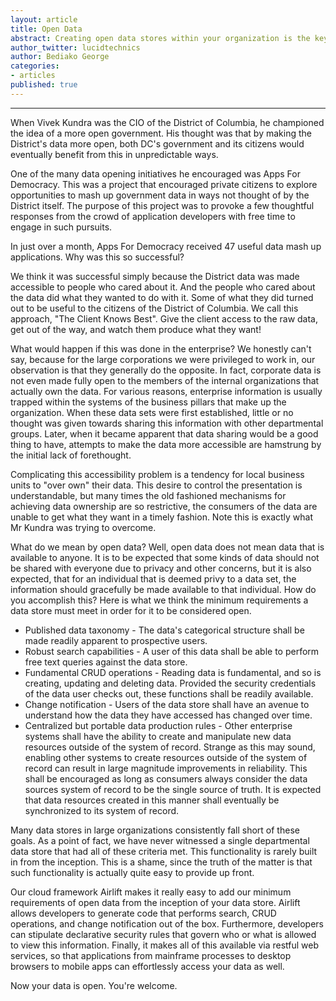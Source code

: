 ```yaml
---
layout: article
title: Open Data
abstract: Creating open data stores within your organization is the key to increasing data discovery and reuse.
author_twitter: lucidtechnics
author: Bediako George
categories:
- articles
published: true
---
```



---

When Vivek Kundra was the CIO of the District of Columbia, he championed the idea of a more open government. His thought was that by making the District's data more open, both DC's government and its citizens would eventually benefit from this in unpredictable ways.

One of the many data opening initiatives he encouraged was Apps For Democracy. This was a project that encouraged private citizens to explore opportunities to mash up government data in ways not thought of by the District itself. The purpose of this project was to provoke a few thoughtful responses from the crowd of application developers with free time to engage in such pursuits.

In just over a month, Apps For Democracy received 47 useful data mash up applications. Why was this so successful?

We think it was successful simply because the District data was made accessible to people who cared about it. And the people who cared about the data did what they wanted to do with it. Some of what they did turned out to be useful to the citizens of the District of Columbia.  We call this approach, "The Client Knows Best". Give the client access to the raw data, get out of the way, and watch them produce what they want!

What would happen if this was done in the enterprise? We honestly can't say, because for the large corporations we were privileged to work in, our observation is that they generally do the opposite. In fact, corporate data is not even made fully open to the members of the internal organizations that actually own the data. For various reasons, enterprise information is usually trapped within the systems of the business pillars that make up the organization. When these data sets were first established, little or no thought was given towards sharing this information with other departmental groups. Later, when it became apparent that data sharing would be a good thing to have, attempts to make the data more accessible are hamstrung by the initial lack of forethought.

Complicating this accessibility problem is a tendency for local business units to "over own" their data. This desire to control the presentation is understandable, but many times the old fashioned mechanisms for achieving data ownership are so restrictive, the consumers of the data are unable to get what they want in a timely fashion.  Note this is exactly what Mr Kundra was trying to overcome.

What do we mean by open data? Well, open data does not mean data that is available to anyone. It is to be expected that some kinds of data should not be shared with everyone due to privacy and other concerns, but it is also expected, that for an individual that is deemed privy to a data set, the information should gracefully be made available to that individual. How do you accomplish this? Here is what we think the minimum requirements a data store must meet in order for it to be considered open.

* Published data taxonomy - The data's categorical structure shall be made readily apparent to prospective users.
* Robust search capabilities - A user of this data shall be able to perform free text queries against the data store.
* Fundamental CRUD operations - Reading data is fundamental, and so is creating, updating and deleting data. Provided the security credentials of the data user checks out, these functions shall be readily available.
* Change notification - Users of the data store shall have an avenue to understand how the data they have accessed has changed over time.
* Centralized but portable data production rules - Other enterprise systems shall have the ability to create and manipulate new data resources outside of the system of record. Strange as this may sound, enabling other systems to create resources outside of the system of record can result in large magnitude improvements in reliability. This shall be encouraged as long as consumers always consider the data sources system of record to be the single source of truth. It is expected that data resources created in this manner shall eventually be synchronized to its system of record. 

Many data stores in large organizations consistently fall short of these goals. As a point of fact, we have never witnessed a single departmental data store that had all of these criteria met. This functionality is rarely built in from the inception. This is a shame, since the truth of the matter is that such functionality is actually quite easy to provide up front.

Our cloud framework Airlift makes it really easy to add our minimum requirements of open data from the inception of your data store. Airlift allows developers to generate code that performs search, CRUD operations, and change notification out of the box. Furthermore, developers can stipulate declarative security rules that govern who or what is allowed to view this information. Finally, it makes all of this available via restful web services, so that applications from mainframe processes to desktop browsers to mobile apps can effortlessly access your data as well.

Now your data is open.  You're welcome.